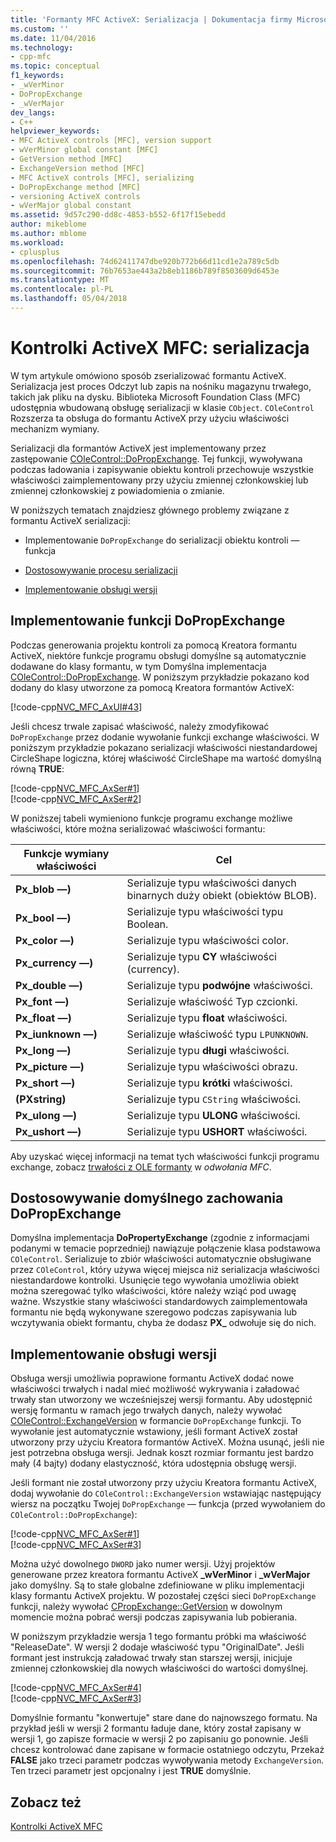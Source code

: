 ```yaml
---
title: 'Formanty MFC ActiveX: Serializacja | Dokumentacja firmy Microsoft'
ms.custom: ''
ms.date: 11/04/2016
ms.technology:
- cpp-mfc
ms.topic: conceptual
f1_keywords:
- _wVerMinor
- DoPropExchange
- _wVerMajor
dev_langs:
- C++
helpviewer_keywords:
- MFC ActiveX controls [MFC], version support
- wVerMinor global constant [MFC]
- GetVersion method [MFC]
- ExchangeVersion method [MFC]
- MFC ActiveX controls [MFC], serializing
- DoPropExchange method [MFC]
- versioning ActiveX controls
- wVerMajor global constant
ms.assetid: 9d57c290-dd8c-4853-b552-6f17f15ebedd
author: mikeblome
ms.author: mblome
ms.workload:
- cplusplus
ms.openlocfilehash: 74d62411747dbe920b772b66d11cd1e2a789c5db
ms.sourcegitcommit: 76b7653ae443a2b8eb1186b789f8503609d6453e
ms.translationtype: MT
ms.contentlocale: pl-PL
ms.lasthandoff: 05/04/2018
---
```

# <a name="mfc-activex-controls-serializing"></a>Kontrolki ActiveX MFC: serializacja
W tym artykule omówiono sposób zserializować formantu ActiveX. Serializacja jest proces Odczyt lub zapis na nośniku magazynu trwałego, takich jak pliku na dysku. Biblioteka Microsoft Foundation Class (MFC) udostępnia wbudowaną obsługę serializacji w klasie `CObject`. `COleControl` Rozszerza ta obsługa do formantu ActiveX przy użyciu właściwości mechanizm wymiany.  
  
 Serializacji dla formantów ActiveX jest implementowany przez zastępowanie [COleControl::DoPropExchange](../mfc/reference/colecontrol-class.md#dopropexchange). Tej funkcji, wywoływana podczas ładowania i zapisywanie obiektu kontroli przechowuje wszystkie właściwości zaimplementowany przy użyciu zmiennej członkowskiej lub zmiennej członkowskiej z powiadomienia o zmianie.  
  
 W poniższych tematach znajdziesz głównego problemy związane z formantu ActiveX serializacji:  
  
-   Implementowanie `DoPropExchange` do serializacji obiektu kontroli — funkcja  
  
-   [Dostosowywanie procesu serializacji](#_core_customizing_the_default_behavior_of_dopropexchange)  
  
-   [Implementowanie obsługi wersji](#_core_implementing_version_support)  
  
##  <a name="_core_implementing_the_dopropexchange_function"></a> Implementowanie funkcji DoPropExchange  
 Podczas generowania projektu kontroli za pomocą Kreatora formantu ActiveX, niektóre funkcje programu obsługi domyślne są automatycznie dodawane do klasy formantu, w tym Domyślna implementacja [COleControl::DoPropExchange](../mfc/reference/colecontrol-class.md#dopropexchange). W poniższym przykładzie pokazano kod dodany do klasy utworzone za pomocą Kreatora formantów ActiveX:  
  
 [!code-cpp[NVC_MFC_AxUI#43](../mfc/codesnippet/cpp/mfc-activex-controls-serializing_1.cpp)]  
  
 Jeśli chcesz trwale zapisać właściwość, należy zmodyfikować `DoPropExchange` przez dodanie wywołanie funkcji exchange właściwości. W poniższym przykładzie pokazano serializacji właściwości niestandardowej CircleShape logiczna, której właściwość CircleShape ma wartość domyślną równą **TRUE**:  
  
 [!code-cpp[NVC_MFC_AxSer#1](../mfc/codesnippet/cpp/mfc-activex-controls-serializing_2.cpp)]  
[!code-cpp[NVC_MFC_AxSer#2](../mfc/codesnippet/cpp/mfc-activex-controls-serializing_3.cpp)]  
  
 W poniższej tabeli wymieniono funkcje programu exchange możliwe właściwości, które można serializować właściwości formantu:  
  
|Funkcje wymiany właściwości|Cel|  
|---------------------------------|-------------|  
|**Px_blob —)**|Serializuje typu właściwości danych binarnych duży obiekt (obiektów BLOB).|  
|**Px_bool —)**|Serializuje typu właściwości typu Boolean.|  
|**Px_color —)**|Serializuje typu właściwości color.|  
|**Px_currency —)**|Serializuje typu **CY** właściwości (currency).|  
|**Px_double —)**|Serializuje typu **podwójne** właściwości.|  
|**Px_font —)**|Serializuje właściwość Typ czcionki.|  
|**Px_float —)**|Serializuje typu **float** właściwości.|  
|**Px_iunknown —)**|Serializuje właściwość typu `LPUNKNOWN`.|  
|**Px_long —)**|Serializuje typu **długi** właściwości.|  
|**Px_picture —)**|Serializuje typu właściwości obrazu.|  
|**Px_short —)**|Serializuje typu **krótki** właściwości.|  
|**(PXstring)**|Serializuje typu `CString` właściwości.|  
|**Px_ulong —)**|Serializuje typu **ULONG** właściwości.|  
|**Px_ushort —)**|Serializuje typu **USHORT** właściwości.|  
  
 Aby uzyskać więcej informacji na temat tych właściwości funkcji programu exchange, zobacz [trwałości z OLE formanty](../mfc/reference/persistence-of-ole-controls.md) w *odwołania MFC*.  
  
##  <a name="_core_customizing_the_default_behavior_of_dopropexchange"></a> Dostosowywanie domyślnego zachowania DoPropExchange  
 Domyślna implementacja **DoPropertyExchange** (zgodnie z informacjami podanymi w temacie poprzedniej) nawiązuje połączenie klasa podstawowa `COleControl`. Serializuje to zbiór właściwości automatycznie obsługiwane przez `COleControl`, który używa więcej miejsca niż serializacja właściwości niestandardowe kontrolki. Usunięcie tego wywołania umożliwia obiekt można szeregować tylko właściwości, które należy wziąć pod uwagę ważne. Wszystkie stany właściwości standardowych zaimplementowała formantu nie będą wykonywane szeregowo podczas zapisywania lub wczytywania obiekt formantu, chyba że dodasz **PX_** odwołuje się do nich.  
  
##  <a name="_core_implementing_version_support"></a> Implementowanie obsługi wersji  
 Obsługa wersji umożliwia poprawione formantu ActiveX dodać nowe właściwości trwałych i nadal mieć możliwość wykrywania i załadować trwały stan utworzony we wcześniejszej wersji formantu. Aby udostępnić wersję formantu w ramach jego trwałych danych, należy wywołać [COleControl::ExchangeVersion](../mfc/reference/colecontrol-class.md#exchangeversion) w formancie `DoPropExchange` funkcji. To wywołanie jest automatycznie wstawiony, jeśli formant ActiveX został utworzony przy użyciu Kreatora formantów ActiveX. Można usunąć, jeśli nie jest potrzebna obsługa wersji. Jednak koszt rozmiar formantu jest bardzo mały (4 bajty) dodany elastyczność, która udostępnia obsługę wersji.  
  
 Jeśli formant nie został utworzony przy użyciu Kreatora formantu ActiveX, dodaj wywołanie do `COleControl::ExchangeVersion` wstawiając następujący wiersz na początku Twojej `DoPropExchange` — funkcja (przed wywołaniem do `COleControl::DoPropExchange`):  
  
 [!code-cpp[NVC_MFC_AxSer#1](../mfc/codesnippet/cpp/mfc-activex-controls-serializing_2.cpp)]  
[!code-cpp[NVC_MFC_AxSer#3](../mfc/codesnippet/cpp/mfc-activex-controls-serializing_4.cpp)]  
  
 Można użyć dowolnego `DWORD` jako numer wersji. Użyj projektów generowane przez kreatora formantu ActiveX **_wVerMinor** i **_wVerMajor** jako domyślny. Są to stałe globalne zdefiniowane w pliku implementacji klasy formantu ActiveX projektu. W pozostałej części sieci `DoPropExchange` funkcji, należy wywołać [CPropExchange::GetVersion](../mfc/reference/cpropexchange-class.md#getversion) w dowolnym momencie można pobrać wersji podczas zapisywania lub pobierania.  
  
 W poniższym przykładzie wersja 1 tego formantu próbki ma właściwość "ReleaseDate". W wersji 2 dodaje właściwość typu "OriginalDate". Jeśli formant jest instrukcją załadować trwały stan starszej wersji, inicjuje zmiennej członkowskiej dla nowych właściwości do wartości domyślnej.  
  
 [!code-cpp[NVC_MFC_AxSer#4](../mfc/codesnippet/cpp/mfc-activex-controls-serializing_5.cpp)]  
[!code-cpp[NVC_MFC_AxSer#3](../mfc/codesnippet/cpp/mfc-activex-controls-serializing_4.cpp)]  
  
 Domyślnie formantu "konwertuje" stare dane do najnowszego formatu. Na przykład jeśli w wersji 2 formantu ładuje dane, który został zapisany w wersji 1, go zapisze formacie w wersji 2 po zapisaniu go ponownie. Jeśli chcesz kontrolować dane zapisane w formacie ostatniego odczytu, Przekaż **FALSE** jako trzeci parametr podczas wywoływania metody `ExchangeVersion`. Ten trzeci parametr jest opcjonalny i jest **TRUE** domyślnie.  
  
## <a name="see-also"></a>Zobacz też  
 [Kontrolki ActiveX MFC](../mfc/mfc-activex-controls.md)

